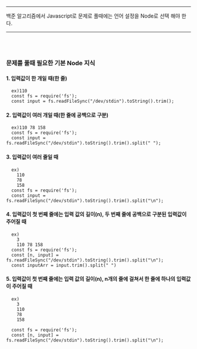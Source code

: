 ---------------------------------------

백준 알고리즘에서 Javascript로 문제로 풀때에는 언어 설정을 Node로 선택 해야 한다.

---------------------------------------     
</br></br>
### 문제를 풀때 필요한 기본 Node 지식

#### 1. 입력값이 한 개일 때(한 줄)
  ```node
    ex)110
    const fs = require('fs');
    const input = fs.readFileSync("/dev/stdin").toString().trim();
  ```   
#### 2. 입력값이 여러 개일 때(한 줄에 공백으로 구분)
  ```node
    ex)110 78 158
    const fs = require('fs');
    const input = fs.readFileSync("/dev/stdin").toString().trim().split(" ");
  ```   
#### 3. 입력값이 여러 줄일 때
  ```node
    ex)
      110
      78
      158
    const fs = require('fs');
    const input = fs.readFileSync("/dev/stdin").toString().trim().split("\n");
  ```   
#### 4. 입력값이 첫 번째 줄에는 입력 값의 길이(n), 두 번째 줄에 공백으로 구분된 입력값이 주어질 때
  ```node
    ex)
      3
      110 78 158
    const fs = require('fs');
    const [n, input] = fs.readFileSync("/dev/stdin").toString().trim().split("\n");
    const inputArr = input.trim().split(" ")
  ```   
#### 5. 입력값이 첫 번째 줄에는 입력 값의 길이(n), n개의 줄에 걸쳐서 한 줄에 하나의 입력값이 주어질 때
  ```node
    ex)
      3
      110
      78
      158
    
    const fs = require('fs');
    const [n, input] = fs.readFileSync("/dev/stdin").toString().trim().split("\n");
  ```
